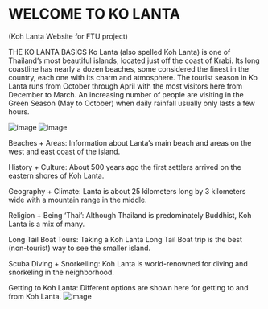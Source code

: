 # WELCOME TO KO LANTA
(Koh Lanta Website for FTU project)

THE KO LANTA BASICS
Ko Lanta (also spelled Koh Lanta) is one of Thailand’s most beautiful islands, located just off the coast of Krabi. Its long coastline has nearly a dozen beaches, some considered the finest in the country, each one with its charm and atmosphere.
The tourist season in Ko Lanta runs from October through April with the most visitors here from December to March. An increasing number of people are visiting in the Green Season (May to October) when daily rainfall usually only lasts a few hours.

![image](https://github.com/BagusLanta/BagusLanta/assets/160564637/c33ea5ad-2707-4e3d-be77-6c576b42b2f8)
![image](https://github.com/BagusLanta/BagusLanta/assets/160564637/6679cbb8-0b6d-4d90-bf59-519a9b43dbba)

Beaches + Areas: Information about Lanta’s main beach and areas on the west and east coast of the island.

History + Culture: About 500 years ago the first settlers arrived on the eastern shores of Koh Lanta﻿﻿.

Geography + Climate: Lanta is about 25 kilometers long by 3 kilometers wide with a mountain range in the middle.

Religion + Being ‘Thai’: Although Thailand is predominately Buddhist, Koh Lanta is a mix of many.﻿

Long Tail Boat Tours: Taking a Koh Lanta Long Tail Boat trip is the best (non-tourist) way to see the smaller island.

Scuba Diving + Snorkelling: Koh Lanta is world-renowned for diving and snorkeling in the neighborhood.

Getting to Koh Lanta: Different options are shown here for getting to and from Koh Lanta.
![image](https://github.com/BagusLanta/BagusLanta/assets/160564637/8ba4159e-b4fc-4343-869a-03873bce383f)
